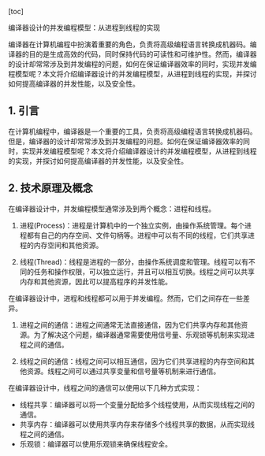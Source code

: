 
[toc]                    
                
                
编译器设计的并发编程模型：从进程到线程的实现

编译器在计算机编程中扮演着重要的角色，负责将高级编程语言转换成机器码。编译器的目的是生成高效的代码，同时保持代码的可读性和可维护性。然而，编译器的设计却常常涉及到并发编程的问题，如何在保证编译器效率的同时，实现并发编程模型呢？本文将介绍编译器设计的并发编程模型，从进程到线程的实现，并探讨如何提高编译器的并发性能，以及安全性。

## 1. 引言

在计算机编程中，编译器是一个重要的工具，负责将高级编程语言转换成机器码。但是，编译器的设计却常常涉及到并发编程的问题。如何在保证编译器效率的同时，实现并发编程模型呢？本文将介绍编译器设计的并发编程模型，从进程到线程的实现，并探讨如何提高编译器的并发性能，以及安全性。

## 2. 技术原理及概念

在编译器设计中，并发编程模型通常涉及到两个概念：进程和线程。

1. 进程(Process)：进程是计算机中的一个独立实例，由操作系统管理。每个进程都有自己的内存空间、文件句柄等。进程中可以有不同的线程，它们共享进程的内存空间和其他资源。

2. 线程(Thread)：线程是进程的一部分，由操作系统调度和管理。线程可以有不同的任务和操作权限，可以独立运行，并且可以相互切换。线程之间可以共享内存和其他资源，因此可以提高程序的并发性能。

在编译器设计中，进程和线程都可以用于并发编程。然而，它们之间存在一些差异。

1. 进程之间的通信：进程之间通常无法直接通信，因为它们共享内存和其他资源。为了解决这个问题，编译器通常需要使用信号量、乐观锁等机制来实现进程之间的通信。

2. 线程之间的通信：线程之间可以相互通信，因为它们共享进程的内存空间和其他资源。线程之间可以通过共享变量和信号量等机制来进行通信。

在编译器设计中，线程之间的通信可以使用以下几种方式实现：

- 线程共享：编译器可以将一个变量分配给多个线程使用，从而实现线程之间的通信。
- 共享内存：编译器可以使用共享内存来存储多个线程共享的数据，从而实现线程之间的通信。
- 乐观锁：编译器可以使用乐观锁来确保线程安全。


